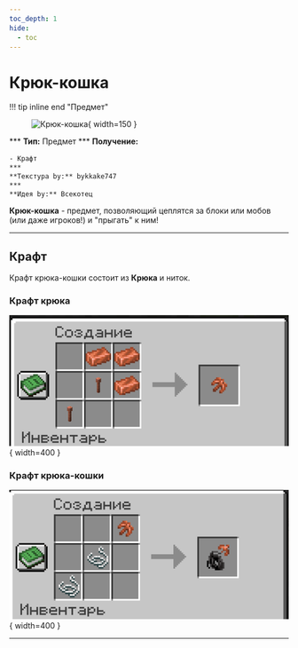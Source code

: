 ```yaml
---
toc_depth: 1
hide:
  - toc
---
```


# Крюк-кошка

!!! tip inline end "Предмет"
    <figure markdown="span">
        ![Крюк-кошка](../../assets/items/items/gh.png){ width=150 }
    </figure>
    ***
    **Тип:** Предмет
    ***
    **Получение:**
    
    - Крафт
    ***
    **Текстура by:** bykkake747
    ***
    **Идея by:** Всекотец

**Крюк-кошка** - предмет, позволяющий цеплятся за блоки или мобов (или даже игроков!) и "прыгать" к ним!

***

## Крафт

Крафт крюка-кошки состоит из **Крюка** и ниток.

### Крафт крюка

![Крафт крюка](../../assets/crafts/gh_hook.png){ width=400 }

### Крафт крюка-кошки

![Крафт крюка-кошки](../../assets/crafts/gh_craft.png){ width=400 }

***